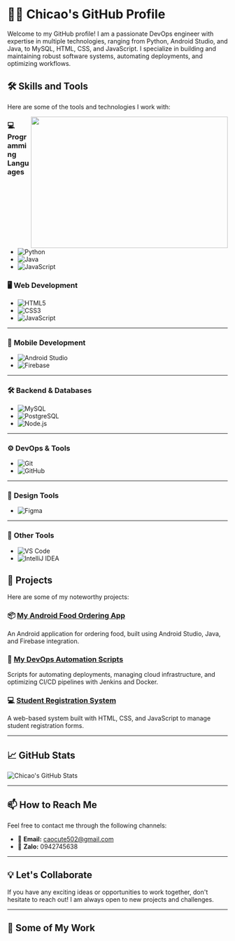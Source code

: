 # 👨‍💻 Chicao's GitHub Profile

Welcome to my GitHub profile! I am a passionate DevOps engineer with expertise in multiple technologies, ranging from Python, Android Studio, and Java, to MySQL, HTML, CSS, and JavaScript. I specialize in building and maintaining robust software systems, automating deployments, and optimizing workflows.

## 🛠️ Skills and Tools
Here are some of the tools and technologies I work with:

<img align="right" height="300" width="450" src="https://user-images.githubusercontent.com/58396970/184476472-103ebb36-c428-425a-b7f6-79f920ab54ff.gif">


### 💻 **Programming Languages**
- ![Python](https://img.shields.io/badge/Python-3776AB?style=flat&logo=python&logoColor=white)
- ![Java](https://img.shields.io/badge/Java-007396?style=flat&logo=java&logoColor=white)
- ![JavaScript](https://img.shields.io/badge/JavaScript-F7DF1E?style=flat&logo=javascript&logoColor=black)


### 🖥️ **Web Development**
- ![HTML5](https://img.shields.io/badge/HTML5-E34F26?style=flat&logo=html5&logoColor=white)
- ![CSS3](https://img.shields.io/badge/CSS3-1572B6?style=flat&logo=css3&logoColor=white)
- ![JavaScript](https://img.shields.io/badge/JavaScript-F7DF1E?style=flat&logo=javascript&logoColor=black)

---

### 📱 **Mobile Development**
- ![Android Studio](https://img.shields.io/badge/Android_Studio-3DDC84?style=flat&logo=android-studio&logoColor=white)
- ![Firebase](https://img.shields.io/badge/Firebase-FFCA28?style=flat&logo=firebase&logoColor=white)

---

### 🛠️ **Backend & Databases**
- ![MySQL](https://img.shields.io/badge/MySQL-4479A1?style=flat&logo=mysql&logoColor=white)
- ![PostgreSQL](https://img.shields.io/badge/PostgreSQL-336791?style=flat&logo=postgresql&logoColor=white)
- ![Node.js](https://img.shields.io/badge/Node.js-339933?style=flat&logo=node.js&logoColor=white)

---

### ⚙️ **DevOps & Tools**
- ![Git](https://img.shields.io/badge/Git-F05032?style=flat&logo=git&logoColor=white)
- ![GitHub](https://img.shields.io/badge/GitHub-181717?style=flat&logo=github&logoColor=white)
---

### 🎨 **Design Tools**
- ![Figma](https://img.shields.io/badge/Figma-F24E1E?style=flat&logo=figma&logoColor=white)
---

### 🧰 **Other Tools**
- ![VS Code](https://img.shields.io/badge/VS_Code-007ACC?style=flat&logo=visualstudiocode&logoColor=white)
- ![IntelliJ IDEA](https://img.shields.io/badge/IntelliJ_IDEA-000000?style=flat&logo=intellijidea&logoColor=white)

## 🚀 Projects
Here are some of my noteworthy projects:

### 📦 [My Android Food Ordering App](https://github.com/your-repository-link)
An Android application for ordering food, built using Android Studio, Java, and Firebase integration.

### 🔧 [My DevOps Automation Scripts](https://github.com/your-repository-link)
Scripts for automating deployments, managing cloud infrastructure, and optimizing CI/CD pipelines with Jenkins and Docker.

### 💻 [Student Registration System](https://github.com/your-repository-link)
A web-based system built with HTML, CSS, and JavaScript to manage student registration forms.

---

## 📈 GitHub Stats

![Chicao's GitHub Stats](https://github-readme-stats.vercel.app/api?username=your-username&show_icons=true&theme=radical&count_private=true)

---

## 📫 How to Reach Me
Feel free to contact me through the following channels:

- 📧 **Email:** caocute502@gmail.com
- 📧 **Zalo:** 0942745638

---

## 💡 Let's Collaborate
If you have any exciting ideas or opportunities to work together, don't hesitate to reach out! I am always open to new projects and challenges.

---

## 📸 Some of My Work


